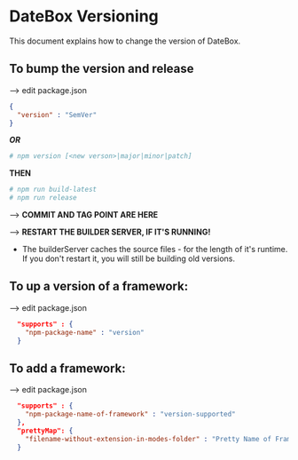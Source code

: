 # DateBox Versioning

This document explains how to change the version of DateBox.


## To bump the version and release

--> edit package.json

```json
{
  "version" : "SemVer"
}
```
___OR___

```sh
# npm version [<new verson>|major|minor|patch]
```

__THEN__

```sh
# npm run build-latest
# npm run release
```

--> __COMMIT AND TAG POINT ARE HERE__

--> __RESTART THE BUILDER SERVER, IF IT'S RUNNING!__

 - The builderServer caches the source files - for the length of it's runtime. If you don't restart it, you will still be building old versions.


## To up a version of a framework:

--> edit package.json

```json
  "supports" : {
    "npm-package-name" : "version"
  }
```

## To add a framework:

--> edit package.json

```json
  "supports" : {
    "npm-package-name-of-framework" : "version-supported"
  },
  "prettyMap": {
    "filename-without-extension-in-modes-folder" : "Pretty Name of Framework"
  }
```


